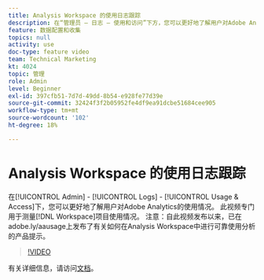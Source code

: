 ```yaml
---
title: Analysis Workspace 的使用日志跟踪
description: 在“管理员 — 日志 — 使用和访问”下方，您可以更好地了解用户对Adobe Analytics的使用情况。 此视频重点介绍如何测量工作区项目使用情况。
feature: 数据配置和收集
topics: null
activity: use
doc-type: feature video
team: Technical Marketing
kt: 4024
topic: 管理
role: Admin
level: Beginner
exl-id: 397cfb51-7d7d-49dd-8b54-e928fe77d39e
source-git-commit: 32424f3f2b05952fe4df9ea91dcbe51684cee905
workflow-type: tm+mt
source-wordcount: '102'
ht-degree: 18%

---
```


# Analysis Workspace 的使用日志跟踪

在[!UICONTROL Admin] - [!UICONTROL Logs] - [!UICONTROL Usage &amp; Access]下，您可以更好地了解用户对Adobe Analytics的使用情况。 此视频专门用于测量[!DNL Workspace]项目使用情况。 注意：自此视频发布以来，已在adobe.ly/aausage上发布了有关如何在Analysis Workspace中进行可靠使用分析的产品提示。

>[!VIDEO](https://video.tv.adobe.com/v/29768/?quality=12)

有关详细信息，请访问[文档](https://docs.adobe.com/help/en/analytics/admin/admin-tools/logs.html)。
